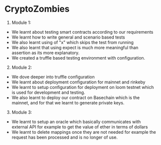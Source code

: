# CryptoZombies

1. Module 1:
  - We learnt about testing smart contracts according to our requirements
  - We learnt how to write general and scenario based tests
  - We also learnt using of "x" which skips the test from running
  - We also learnt that using expect is much more meaningful than assertion as its more explanatory.
  - We created a truffle based testing environment with configuration.

2. Module 2:
  - We dove deeper into truffle configuration
  - We learnt about deployment configuration for mainnet and rinkeby
  - We learnt to setup configuration for deployment on loom testnet which is used for development and testing.
  - We also learnt to deploy our contract on Basechain which is the mainnet, and for that we learnt to generate private keys.

3. Module 3:
  - We learnt to setup an oracle which basically communicates with external API for example to get the value of ether in terms of dollars
  - We learnt to delete mappings once they are not needed for example the request has been processed and is no longer of use.
